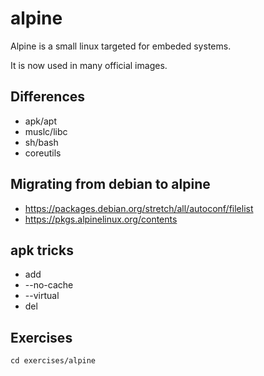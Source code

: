 # alpine



Alpine is a small linux targeted for embeded systems.

It is now used in many official images.


## Differences

 - apk/apt
 - muslc/libc
 - sh/bash
 - coreutils 



## Migrating from debian to alpine

 - https://packages.debian.org/stretch/all/autoconf/filelist
 - https://pkgs.alpinelinux.org/contents


## apk tricks

 - add
  - --no-cache
  - --virtual
 - del



## Exercises

```
cd exercises/alpine
```
